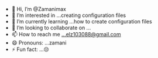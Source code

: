 - 👋 Hi, I’m @Zamanimax
- 👀 I’m interested in ...creating configuration files 
- 🌱 I’m currently learning ...how to create configuration files 
- 💞️ I’m looking to collaborate on ...
- 📫 How to reach me ...elz103088@gmail.com 
- 😄 Pronouns: ...zamani
- ⚡ Fun fact: ...😒

<!---
Zamanimax/Zamanimax is a ✨ special ✨ repository because its `README.md` (this file) appears on your GitHub profile.
You can click the Preview link to take a look at your changes.
--->

